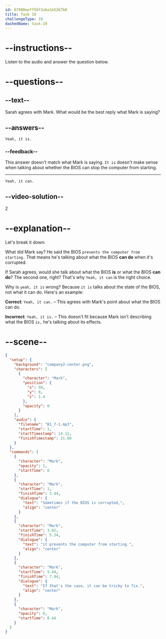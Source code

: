 ```yaml
---
id: 67900eeff58f3aba1b5267b0
title: Task 19
challengeType: 19
dashedName: task-19
---
```

<!-- (audio) Mark: Sometimes if the BIOS is corrupted, it prevents the computer from starting. If that's the case, it can be a bit tricky to fix. -->

<!-- SPEAKING -->

# --instructions--

Listen to the audio and answer the question below.

# --questions--

## --text--

Sarah agrees with Mark. What would be the best reply what Mark is saying?

## --answers--

`Yeah, it is.`

### --feedback--

This answer doesn't match what Mark is saying. `It is` doesn't make sense when talking about whether the BIOS can stop the computer from starting.

---

`Yeah, it can.`

## --video-solution--

2

# --explanation--

Let's break it down:

What did Mark say? He said the BIOS `prevents the computer from starting.` That means he's talking about what the BIOS **can do** when it's corrupted. 

If Sarah agrees, would she talk about what the BIOS **is** or what the BIOS **can do**? The second one, right? That's why `Yeah, it can` is the right choice.

Why is `yeah, it is` wrong? Because `it is` talks about the state of the BIOS, not what it can do. Here's an example:

**Correct**: `Yeah, it can.` – This agrees with Mark's point about what the BIOS can do.

**Incorrect**: `Yeah, it is.` – This doesn't fit because Mark isn't describing what the BIOS `is,` he's talking about its effects.

# --scene--

```json
{
  "setup": {
    "background": "company2-center.png",
    "characters": [
      {
        "character": "Mark",
        "position": {
          "x": 50,
          "y": 0,
          "z": 1.4
        },
        "opacity": 0
      }
    ],
    "audio": {
      "filename": "B1_7-1.mp3",
      "startTime": 1,
      "startTimestamp": 14.12,
      "finishTimestamp": 21.06
    }
  },
  "commands": [
    {
      "character": "Mark",
      "opacity": 1,
      "startTime": 0
    },
    {
      "character": "Mark",
      "startTime": 1,
      "finishTime": 3.44,
      "dialogue": {
        "text": "Sometimes if the BIOS is corrupted,",
        "align": "center"
      }
    },
    {
      "character": "Mark",
      "startTime": 3.82,
      "finishTime": 5.34,
      "dialogue": {
        "text": "it prevents the computer from starting.",
        "align": "center"
      }
    },
    {
      "character": "Mark",
      "startTime": 5.44,
      "finishTime": 7.94,
      "dialogue": {
        "text": "If that's the case, it can be tricky to fix.",
        "align": "center"
      }
    },
    {
      "character": "Mark",
      "opacity": 0,
      "startTime": 8.44
    }
  ]
}
```
